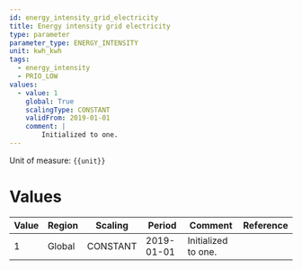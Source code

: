 ```yaml
---
id: energy_intensity_grid_electricity
title: Energy intensity grid electricity
type: parameter
parameter_type: ENERGY_INTENSITY
unit: kwh_kwh
tags:
  - energy_intensity
  - PRIO_LOW
values:
  - value: 1
    global: True
    scalingType: CONSTANT
    validFrom: 2019-01-01
    comment: |
        Initialized to one.
---
```



Unit of measure: `{{unit}}`


# Values


| Value | Region | Scaling | Period | Comment | Reference |
|-------|--------|---------|--------|---------|-----------|
| 1 | Global | CONSTANT | 2019-01-01 | Initialized to one. |  |


